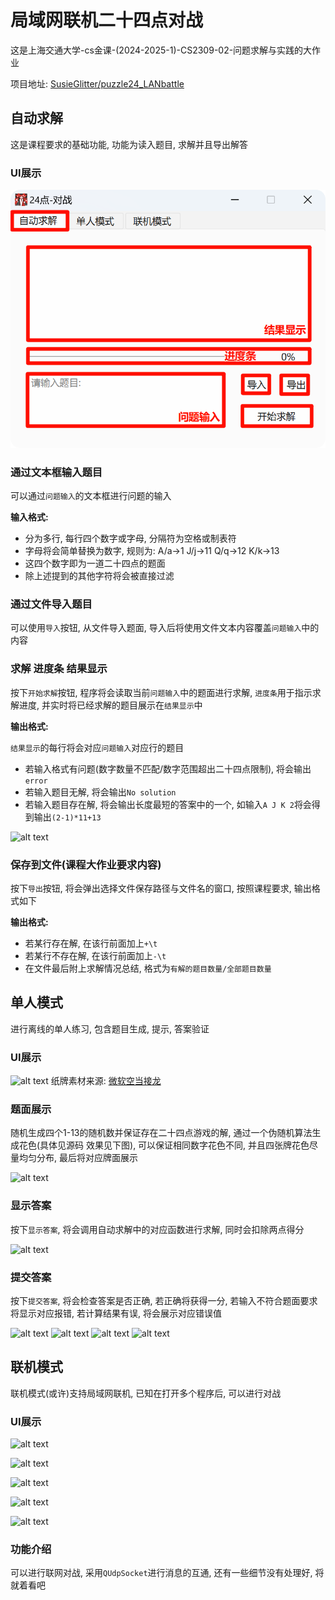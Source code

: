 # 局域网联机二十四点对战

这是上海交通大学-cs金课-(2024-2025-1)-CS2309-02-问题求解与实践的大作业

项目地址: [SusieGlitter/puzzle24_LANbattle](https://github.com/SusieGlitter/puzzle24_LANbattle)

## 自动求解
这是课程要求的基础功能, 功能为读入题目, 求解并且导出解答
### UI展示

![alt text](image.png)

### 通过文本框输入题目
可以通过```问题输入```的文本框进行问题的输入

**输入格式:** 

* 分为多行, 每行四个数字或字母, 分隔符为空格或制表符
* 字母将会简单替换为数字, 规则为: A/a->1  J/j->11  Q/q->12  K/k->13
* 这四个数字即为一道二十四点的题面
* 除上述提到的其他字符将会被直接过滤

### 通过文件导入题目
可以使用```导入```按钮, 从文件导入题面, 导入后将使用文件文本内容覆盖```问题输入```中的内容

### 求解 进度条 结果显示
按下```开始求解```按钮, 程序将会读取当前```问题输入```中的题面进行求解, ```进度条```用于指示求解进度, 并实时将已经求解的题目展示在```结果显示```中

**输出格式:**

```结果显示```的每行将会对应```问题输入```对应行的题目

* 若输入格式有问题(数字数量不匹配/数字范围超出二十四点限制), 将会输出```error```
* 若输入题目无解, 将会输出```No solution```
* 若输入题目存在解, 将会输出长度最短的答案中的一个, 如输入```A J K 2```将会得到输出```(2-1)*11+13```

![alt text](image-1.png)

### 保存到文件(课程大作业要求内容)
按下```导出```按钮, 将会弹出选择文件保存路径与文件名的窗口, 按照课程要求, 输出格式如下

**输出格式:**
* 若某行存在解, 在该行前面加上```+\t```
* 若某行不存在解, 在该行前面加上```-\t```
* 在文件最后附上求解情况总结, 格式为```有解的题目数量/全部题目数量```


## 单人模式
进行离线的单人练习, 包含题目生成, 提示, 答案验证

### UI展示
![alt text](image-2.png)
纸牌素材来源: [微软空当接龙](https://en.wikipedia.org/wiki/Microsoft_FreeCell)

### 题面展示
随机生成四个1-13的随机数并保证存在二十四点游戏的解, 通过一个伪随机算法生成花色(具体见源码 效果见下图), 可以保证相同数字花色不同, 并且四张牌花色尽量均匀分布, 最后将对应牌面展示

![alt text](image-3.png)

### 显示答案
按下```显示答案```, 将会调用自动求解中的对应函数进行求解, 同时会扣除两点得分

![alt text](image-4.png)

### 提交答案
按下```提交答案```, 将会检查答案是否正确, 若正确将获得一分, 若输入不符合题面要求将显示对应报错, 若计算结果有误, 将会展示对应错误值

![alt text](image-5.png)
![alt text](image-6.png)
![alt text](image-7.png)
![alt text](image-8.png)

## 联机模式
联机模式(或许)支持局域网联机, 已知在打开多个程序后, 可以进行对战

### UI展示

![alt text](image-9.png)

![alt text](image-10.png)

![alt text](image-11.png)

![alt text](image-12.png)

![alt text](image-13.png)

### 功能介绍
可以进行联网对战, 采用```QUdpSocket```进行消息的互通, 还有一些细节没有处理好, 将就着看吧